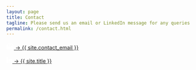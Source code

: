 ```yaml
---
layout: page
title: Contact
tagline: Please send us an email or LinkedIn message for any queries
permalink: /contact.html
---
```


<nav class="my-site-nav line">
    <div id="center-aligned-text">
        <a href="mailto:{{ site.contact_email }}" id="home-button-link">
            <span>
                <svg fill="white" viewBox="0 -5 32 32" height="20px" width="20px">
                    <g>
                        <path d="M26,4.1V3c0-1.7-1.3-3-3-3H9C7.3,0,6,1.3,6,3v1.1C3.7,4.6,2,6.6,2,9v14c0,2.8,2.2,5,5,5h18c2.8,0,5-2.2,5-5V9 C30,6.6,28.3,4.6,26,4.1z M28,9v0.4l-2,1.2V6.2C27.2,6.6,28,7.7,28,9z M8,3c0-0.6,0.4-1,1-1h14c0.6,0,1,0.4,1,1v8.9l-8,4.9l-8-4.9 V3z M6,6.2v4.5L4,9.4V9C4,7.7,4.8,6.6,6,6.2z"/>
                        <path d="M11,6h7c0.6,0,1-0.4,1-1s-0.4-1-1-1h-7c-0.6,0-1,0.4-1,1S10.4,6,11,6z"/>
                        <path d="M11,10h3c0.6,0,1-0.4,1-1s-0.4-1-1-1h-3c-0.6,0-1,0.4-1,1S10.4,10,11,10z"/>
                    </g>
                </svg>
            </span>
            <span>&rarr; {{ site.contact_email }}</span>
        </a>
    </div>
    <br/>
    <div id="center-aligned-text">
        <a href="https://www.linkedin.com/in/{{ site.contact_linkedin }}" id="home-button-link">
            <span>
                <svg fill="white" viewBox="0 0 310 310" height="16px" width="16px">
                    <g>
                        <path d="M72.16,99.73H9.927c-2.762,0-5,2.239-5,5v199.928c0,2.762,2.238,5,5,5H72.16c2.762,0,5-2.238,5-5V104.73 C77.16,101.969,74.922,99.73,72.16,99.73z"/>
                        <path d="M41.066,0.341C18.422,0.341,0,18.743,0,41.362C0,63.991,18.422,82.4,41.066,82.4 c22.626,0,41.033-18.41,41.033-41.038C82.1,18.743,63.692,0.341,41.066,0.341z"/>
                        <path d="M230.454,94.761c-24.995,0-43.472,10.745-54.679,22.954V104.73c0-2.761-2.238-5-5-5h-59.599 c-2.762,0-5,2.239-5,5v199.928c0,2.762,2.238,5,5,5h62.097c2.762,0,5-2.238,5-5v-98.918c0-33.333,9.054-46.319,32.29-46.319 c25.306,0,27.317,20.818,27.317,48.034v97.204c0,2.762,2.238,5,5,5H305c2.762,0,5-2.238,5-5V194.995 C310,145.43,300.549,94.761,230.454,94.761z"/>
                    </g>
                </svg>
            </span>
            <span>&rarr; {{ site.title }}</span>
        </a>
    </div>
</nav>

